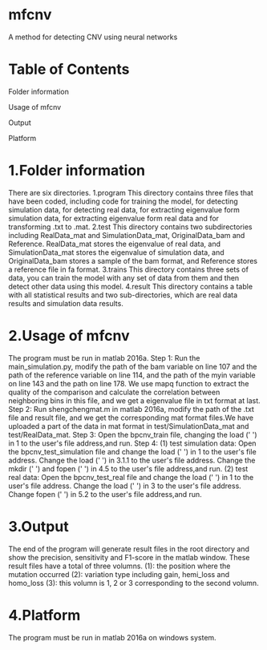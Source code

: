 # mfcnv
A method for detecting CNV  using neural networks

# Table of Contents

Folder information

Usage of mfcnv

Output

Platform

# 1.Folder information
There are six directories. 1.program This directory contains three files that have been coded, including code for training the model, for detecting simulation data, for detecting real data, for extracting eigenvalue form simulation data, for extracting eigenvalue form real data and for transforming .txt to .mat. 2.test This directory contains two subdirectories including RealData_mat and SimulationData_mat, OriginalData_bam and Reference. RealData_mat stores the eigenvalue of real data, and SimulationData_mat stores the eigenvalue of simulation data, and OriginalData_bam stores a sample of the bam format, and Reference stores a reference file in fa format.  3.trains This directory contains three sets of data, you can train the model with any set of data from them and then detect other data using this model. 4.result This directory contains a table with all statistical results and two sub-directories, which are real data results and simulation data results.

# 2.Usage of mfcnv
The program must be run in matlab 2016a.
Step 1:
Run the main_simulation.py, modify the path of the bam variable on line 107 and the path of the reference variable on line 114, and the path of the myin variable on line 143 and the path on line 178. We use mapq function to extract the quality of the comparison and calculate the correlation between neighboring bins in this file, and we get a eigenvalue file in txt format at last. 
Step 2:
Run shengchengmat.m in matlab 2016a, modify the path of the .txt file and result file, and we get the corresponding mat format files.We have uploaded a part of the data in mat format in test/SimulationData_mat and test/RealData_mat.
Step 3:
Open the bpcnv_train file, changing the load (' ') in 1 to the user's file address,and run.
Step 4:
(1) test simulation data:
Open the bpcnv_test_simulation file and change the load (' ') in 1 to the user's file address.
Change the load (' ') in 3.1.1 to the user's file address.
Change the mkdir (' ') and fopen (' ') in 4.5 to the user's file address,and run.
(2) test real data:
Open the bpcnv_test_real file and change the load (' ') in 1 to the user's file address.
Change the load (' ') in 3 to the user's file address.
Change fopen (' ') in 5.2 to the user's file address,and run.

# 3.Output
The end of the program will generate result files in the root directory and show the precision, sensitivity and F1-score in the matlab window. These result files have a total of three volumns. (1): the position where the mutation occurred (2): variation type including gain, hemi_loss and homo_loss (3): this volumn is 1, 2 or 3 corresponding to the second volumn.

# 4.Platform
The program must be run in matlab 2016a on windows system.
